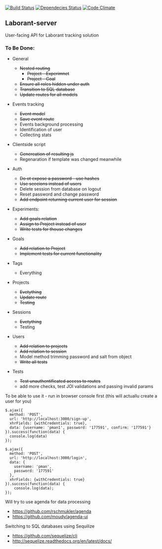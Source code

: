 [![Build Status](https://travis-ci.org/pomahtuk/tracking-server.svg?branch=master)](https://travis-ci.org/pomahtuk/tracking-server)
[![Dependecies Status](https://david-dm.org/pomahtuk/tracking-server.svg)](https://david-dm.org/pomahtuk/tracking-server)
[![Code Climate](https://codeclimate.com/github/pomahtuk/tracking-server/badges/gpa.svg)](https://codeclimate.com/github/pomahtuk/tracking-server)

## Laborant-server

User-facing API for Laborant tracking solution

### To Be Done:

* General
  - ~~Nested routing~~
    - ~~Project - Experimnet~~
    - ~~Project - Goal~~
  - ~~Ensure all roles hidden under auth~~
  - ~~Transition to SQL database~~
  - ~~Update routes for all models~~

* Events tracking
  - ~~Event model~~
  - ~~Save event route~~
  - Events background processing
  - Identification of user
  - Collecting stats

* Clientside script
  - ~~Genereation of resulting js~~
  - Regenaration if template was changed meanwhile

* Auth
  - ~~Do ot expose a password - use hashes~~
  - ~~Use seeeions instead of users~~
  - Delete session from database on logout
  - Reset password and change password
  - ~~Add endpoint returning current user for session~~

* Experiments:
  - ~~Add goals relation~~
  - ~~Assign to Project instead of user~~
  - ~~Write tests for thouse changes~~

* Goals
  - ~~Add relation to Project~~
  - ~~Implement tests for current functionality~~

* Tags
  - Everything

* Projects
  - ~~Evetything~~
  - ~~Update route~~
  - ~~Testing~~

* Sessions
  - ~~Evetything~~
  - Testing

* Users
  - ~~Add relation to projects~~
  - ~~Add relation to session~~
  - Model method trimming password and salt from object
  - ~~Write all tests~~

* Tests
  - ~~Test unauthentificated access to routes~~
  - add more checks, test JOI validations and passing invalid params


To be able to use it - run in browser console first (this will actuallu create a user for you)

```
$.ajax({
  method: 'POST',
  url: 'http://localhost:3000/sign-up',
  xhrFields: {withCredentials: true},
  data: {username: 'pman1', password: '177591', confirm: '177591'}
}).success(function(data) {
  console.log(data)
});

$.ajax({
  method: 'POST',
  url: 'http://localhost:3000/login',
  data: {
    username: 'pman',
    password: '177591'
  },
  xhrFields: {withCredentials: true}
}).success(function(data) {
    console.log(data);
});

```

Will try to use agenda for data processing
* https://github.com/rschmukler/agenda
* https://github.com/moudy/agenda-ui

Switching to SQL databases using Sequilize
* https://github.com/sequelize/cli
* http://sequelize.readthedocs.org/en/latest/docs/
